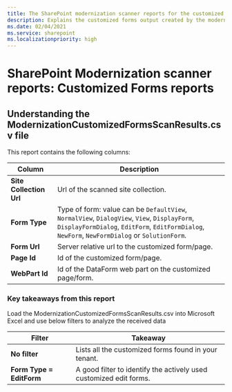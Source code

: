 ```yaml
---
title: The SharePoint modernization scanner reports for the customized forms scanner mode
description: Explains the customized forms output created by the modernization scanner
ms.date: 02/04/2021
ms.service: sharepoint
ms.localizationpriority: high
---
```


# SharePoint Modernization scanner reports: Customized Forms reports

## Understanding the ModernizationCustomizedFormsScanResults.csv file

This report contains the following columns:

Column | Description
---------|----------
**Site Collection Url** | Url of the scanned site collection.
**Form Type** | Type of form: value can be `DefaultView`, `NormalView`, `DialogView`, `View`, `DisplayForm`, `DisplayFormDialog`, `EditForm`, `EditFormDialog`, `NewForm`, `NewFormDialog` or `SolutionForm`.
**Form Url** | Server relative url to the customized form/page.
**Page Id** | Id of the customized form/page.
**WebPart Id** | Id of the DataForm web part on the customized page/form.

### Key takeaways from this report ###

Load the ModernizationCustomizedFormsScanResults.csv into Microsoft Excel and use below filters to analyze the received data

Filter | Takeaway
---------|----------
**No filter** | Lists all the customized forms found in your tenant.
**Form Type = EditForm** | A good filter to identify the actively used customized edit forms.
